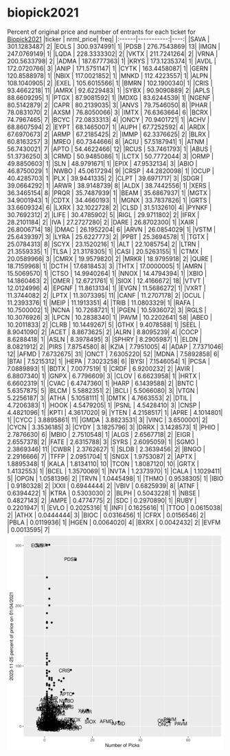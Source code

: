 # biopick2021
Percent of original price and number of entrants for each ticket for [Biopick2021](https://twitter.com/hashtag/Biopick2021)
|ticker |  nrml_price| freq|
|:------|-----------:|----:|
|SAVA   | 301.1283487|    2|
|EOLS   | 300.9374991|    1|
|PDSB   | 276.7543869|   13|
|IMGN   | 247.0769149|    1|
|LQDA   | 228.3333302|    2|
|VKTX   | 211.7241264|    2|
|VRNA   | 200.5633798|    2|
|ADMA   | 187.6777363|    1|
|KRYS   | 173.1235374|    1|
|AVDL   | 172.0720766|    3|
|ANIP   | 171.5751147|    1|
|CYTK   | 163.4458087|    1|
|GERN   | 120.8588978|    1|
|NBIX   | 117.0021852|    1|
|MNKD   | 112.4223557|    1|
|ALPN   | 108.1040905|    2|
|EXEL   | 105.6015566|    1|
|BMRN   | 102.1900340|    1|
|CRIS   |  93.4662218|   11|
|AMRX   |  92.6229483|    1|
|SYBX   |  90.9090889|    2|
|APLS   |  88.6609295|    1|
|PTGX   |  87.9081592|    1|
|MDXG   |  83.6244539|    1|
|NGENF  |  80.5142879|    2|
|CAPR   |  80.2139035|    3|
|ANVS   |  79.7546050|    8|
|PHAR   |  78.0831070|    2|
|AXSM   |  76.8050066|    3|
|IMTX   |  76.6363664|    6|
|BCRX   |  74.7967465|    7|
|BCYC   |  72.0833313|    4|
|ONCY   |  70.9401721|    1|
|ACHV   |  68.8607594|    2|
|EYPT   |  68.1465007|    1|
|AUPH   |  67.7252592|    4|
|ARDX   |  67.6970673|    2|
|ARMP   |  67.2185425|    2|
|IMMP   |  62.3376625|    2|
|BLRX   |  60.8163257|    3|
|MREO   |  60.7344666|    8|
|ACIU   |  57.5187941|    1|
|ATNM   |  56.7430021|    7|
|APTO   |  54.4622466|   12|
|RCUS   |  53.7461793|    1|
|ABUS   |  51.3736250|    3|
|CRMD   |  50.9485086|    1|
|LCTX   |  50.7772044|    3|
|ORMP   |  49.8850603|    1|
|SLN    |  48.9791671|    1|
|EPIX   |  47.9532134|    3|
|ABIO   |  46.8750029|    1|
|NWBO   |  45.0617294|    9|
|CRSP   |  44.2820098|    1|
|OCUP   |  40.4285703|    1|
|PLX    |  39.9441335|    2|
|CLPT   |  39.6971717|    3|
|SDGR   |  39.0664292|    1|
|ARWR   |  38.9148739|    8|
|ALDX   |  38.7442556|    1|
|XERS   |  36.3465154|    8|
|PRQR   |  35.7487939|    1|
|BEAM   |  35.6867937|    1|
|MGTX   |  34.9001943|    1|
|CDTX   |  34.4660193|    1|
|MGNX   |  33.7837826|    1|
|GRTS   |  33.6609324|    6|
|LXRX   |  32.1022728|    2|
|CLSD   |  31.5132610|    4|
|PYNKF  |  30.7692312|    2|
|LIFE   |  30.4785902|    5|
|RIGL   |  29.9711802|    2|
|IFRX   |  28.2101184|    2|
|IVA    |  27.2727280|    2|
|DARE   |  26.8702300|    1|
|XAIR   |  26.8006714|   18|
|DMAC   |  26.1952204|    6|
|ARVN   |  26.0854029|    1|
|VSTM   |  25.6439397|    3|
|LYRA   |  25.6227773|    2|
|PPBT   |  25.3694578|    1|
|TGTX   |  25.0784313|    8|
|SCYX   |  23.1520216|    1|
|ALT    |  22.1085754|    2|
|LTRN   |  21.3559335|    1|
|TLSA   |  21.3178305|    1|
|CASI   |  20.5263155|    1|
|CTMX   |  20.0589966|    3|
|CMRX   |  19.9579820|    2|
|MRKR   |  18.9795918|    2|
|QURE   |  18.7159968|    1|
|DCTH   |  17.6818453|    3|
|THTX   |  17.0000005|    1|
|AMRN   |  15.5069570|    1|
|CTSO   |  14.9940264|    1|
|NNOX   |  14.4794394|    1|
|XBIO   |  14.1860463|    2|
|OMER   |  12.6721761|    1|
|SIOX   |  12.4166672|   18|
|VTVT   |  12.0124996|    4|
|EPGNF  |  11.8613134|    1|
|EVGN   |  11.5686272|    1|
|VXRT   |  11.3744082|    2|
|LPTX   |  11.3073395|   11|
|CANF   |  11.2707178|    2|
|OCUL   |  11.2393376|    1|
|MEIP   |  11.1913351|    4|
|TRIB   |  11.0803329|    1|
|RAFA   |  10.7500002|    1|
|NCNA   |  10.7268721|    1|
|PGEN   |  10.5936072|    3|
|RGLS   |  10.3076926|    3|
|LPCN   |  10.2838340|    1|
|PAVM   |  10.2202641|   58|
|ABEO   |  10.2011833|    2|
|CLRB   |  10.1449267|    5|
|GTHX   |   9.4078588|    1|
|SEEL   |   8.9041090|    2|
|ACET   |   8.8673625|    2|
|ALRN   |   8.8095239|    4|
|COCP   |   8.6288418|    1|
|ASLN   |   8.3978495|    3|
|SPHRY  |   8.2905987|    1|
|ELDN   |   8.0821912|    2|
|PIRS   |   7.8754580|    8|
|KZIA   |   7.7951005|    4|
|ADAP   |   7.7371046|   12|
|AFMD   |   7.6732675|   31|
|ONCT   |   7.6305220|   52|
|MDNA   |   7.5892858|    6|
|BTAI   |   7.5215312|    1|
|HEPA   |   7.3023258|    6|
|BYSI   |   7.1546054|    1|
|PCSA   |   7.0889893|    1|
|BDTX   |   7.0077519|    1|
|CRDF   |   6.9200232|    2|
|AVIR   |   6.8807340|    1|
|GNPX   |   6.7796609|    3|
|CLOV   |   6.6623958|    1|
|HRTX   |   6.6602319|    1|
|CVAC   |   6.4747360|    1|
|HARP   |   6.1439588|    2|
|BNTC   |   5.6357875|    5|
|BLCM   |   5.5882351|    2|
|BCLI   |   5.5066080|    3|
|VTGN   |   5.2256187|    3|
|ATHA   |   5.1058111|    1|
|DMTK   |   4.7663553|    2|
|DTIL   |   4.7206383|    1|
|HOOK   |   4.5479205|    1|
|PSNL   |   4.5428410|    3|
|CNSP   |   4.4821096|    1|
|KPTI   |   4.3617020|    9|
|YTEN   |   4.2158517|    1|
|APRE   |   4.1014801|    1|
|CYCC   |   3.8895861|   11|
|GMDA   |   3.8823531|    3|
|VINC   |   3.6500001|    2|
|CYCN   |   3.3536185|    3|
|CYDY   |   3.1825796|    3|
|DRRX   |   3.1428573|    1|
|PHIO   |   2.7876630|    6|
|MBIO   |   2.7510548|    1|
|ALGS   |   2.6567718|    2|
|EIGR   |   2.6557378|    2|
|FATE   |   2.6315788|    3|
|SYRS   |   2.6095059|    1|
|SGMO   |   2.3869346|   11|
|CWBR   |   2.3762627|    1|
|SLDB   |   2.3639456|    2|
|BNGO   |   2.2916666|    7|
|TFFP   |   2.0951704|    1|
|SNGX   |   1.9753087|    2|
|APTX   |   1.8895348|    1|
|KALA   |   1.8134110|   10|
|TCON   |   1.8087120|   10|
|GRTX   |   1.4132553|    1|
|BCEL   |   1.3570069|    1|
|NVTA   |   1.2373970|    1|
|CALA   |   1.1029411|    5|
|OPGN   |   1.0581396|    2|
|TRVN   |   1.0445498|    1|
|THMO   |   0.9538305|    1|
|IBIO   |   0.9180328|    2|
|XXII   |   0.6944444|    2|
|VBIV   |   0.6825939|    8|
|ATNF   |   0.6394422|    1|
|KTRA   |   0.5303030|    2|
|BLPH   |   0.5043228|    1|
|NBSE   |   0.4827143|    2|
|AMPE   |   0.4774775|    2|
|SDC    |   0.2970890|    1|
|RUBY   |   0.2201947|    1|
|EVLO   |   0.2025316|    1|
|INFI   |   0.1625616|    1|
|TTOO   |   0.0615038|    2|
|ATHX   |   0.0444444|    3|
|BIOC   |   0.0316456|    1|
|CFRX   |   0.0156546|    2|
|PBLA   |   0.0119936|    1|
|HGEN   |   0.0064020|    4|
|BXRX   |   0.0042432|    2|
|EVFM   |   0.0013595|    7|
![retvspicks](biopicks.png?raw=true)
